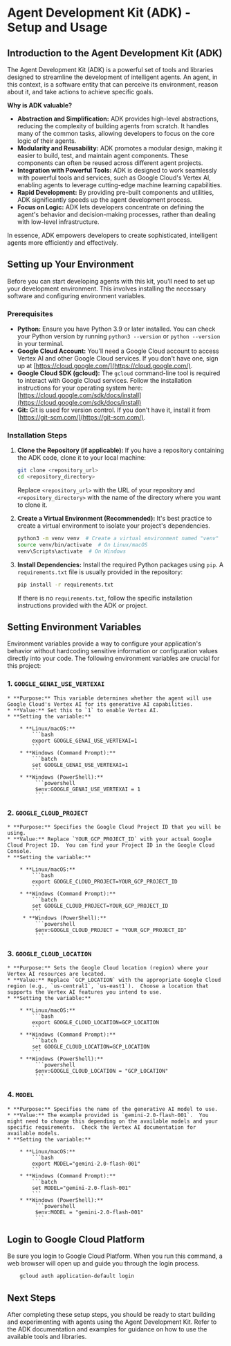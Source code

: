 # Agent Development Kit (ADK) - Setup and Usage

## Introduction to the Agent Development Kit (ADK)

The Agent Development Kit (ADK) is a powerful set of tools and libraries designed to streamline the development of intelligent agents.  An agent, in this context, is a software entity that can perceive its environment, reason about it, and take actions to achieve specific goals.

**Why is ADK valuable?**

* **Abstraction and Simplification:** ADK provides high-level abstractions, reducing the complexity of building agents from scratch.  It handles many of the common tasks, allowing developers to focus on the core logic of their agents.
* **Modularity and Reusability:** ADK promotes a modular design, making it easier to build, test, and maintain agent components.  These components can often be reused across different agent projects.
* **Integration with Powerful Tools:** ADK is designed to work seamlessly with powerful tools and services, such as Google Cloud's Vertex AI, enabling agents to leverage cutting-edge machine learning capabilities.
* **Rapid Development:** By providing pre-built components and utilities, ADK significantly speeds up the agent development process.
* **Focus on Logic:** ADK lets developers concentrate on defining the agent's behavior and decision-making processes, rather than dealing with low-level infrastructure.

In essence, ADK empowers developers to create sophisticated, intelligent agents more efficiently and effectively.

## Setting up Your Environment

Before you can start developing agents with this kit, you'll need to set up your development environment. This involves installing the necessary software and configuring environment variables.

### Prerequisites

* **Python:** Ensure you have Python 3.9 or later installed. You can check your Python version by running `python3 --version` or `python --version` in your terminal.
* **Google Cloud Account:** You'll need a Google Cloud account to access Vertex AI and other Google Cloud services. If you don't have one, sign up at [https://cloud.google.com/](https://cloud.google.com/).
* **Google Cloud SDK (gcloud):** The `gcloud` command-line tool is required to interact with Google Cloud services.  Follow the installation instructions for your operating system here: [https://cloud.google.com/sdk/docs/install](https://cloud.google.com/sdk/docs/install)
* **Git:** Git is used for version control.  If you don't have it, install it from [https://git-scm.com/](https://git-scm.com/).

### Installation Steps

1.  **Clone the Repository (if applicable):** If you have a repository containing the ADK code, clone it to your local machine:

    ```bash
    git clone <repository_url>
    cd <repository_directory>
    ```
    Replace `<repository_url>` with the URL of your repository and `<repository_directory>` with the name of the directory where you want to clone it.

2.  **Create a Virtual Environment (Recommended):** It's best practice to create a virtual environment to isolate your project's dependencies.

    ```bash
    python3 -m venv venv  # Create a virtual environment named "venv"
    source venv/bin/activate  # On Linux/macOS
    venv\Scripts\activate  # On Windows
    ```

3.  **Install Dependencies:** Install the required Python packages using `pip`.  A `requirements.txt` file is usually provided in the repository:

    ```bash
    pip install -r requirements.txt
    ```
    If there is no `requirements.txt`, follow the specific installation instructions provided with the ADK or project.

## Setting Environment Variables

Environment variables provide a way to configure your application's behavior without hardcoding sensitive information or configuration values directly into your code.  The following environment variables are crucial for this project:

### 1.  `GOOGLE_GENAI_USE_VERTEXAI`

    * **Purpose:** This variable determines whether the agent will use Google Cloud's Vertex AI for its generative AI capabilities.
    * **Value:** Set this to `1` to enable Vertex AI.
    * **Setting the variable:**

        * **Linux/macOS:**
            ```bash
            export GOOGLE_GENAI_USE_VERTEXAI=1
            ```
        * **Windows (Command Prompt):**
            ```batch
            set GOOGLE_GENAI_USE_VERTEXAI=1
            ```
        * **Windows (PowerShell):**
             ```powershell
             $env:GOOGLE_GENAI_USE_VERTEXAI = 1
             ```

### 2.  `GOOGLE_CLOUD_PROJECT`

    * **Purpose:** Specifies the Google Cloud Project ID that you will be using.
    * **Value:** Replace `YOUR_GCP_PROJECT_ID` with your actual Google Cloud Project ID.  You can find your Project ID in the Google Cloud Console.
    * **Setting the variable:**

        * **Linux/macOS:**
            ```bash
            export GOOGLE_CLOUD_PROJECT=YOUR_GCP_PROJECT_ID
            ```
        * **Windows (Command Prompt):**
            ```batch
            set GOOGLE_CLOUD_PROJECT=YOUR_GCP_PROJECT_ID
            ```
         * **Windows (PowerShell):**
             ```powershell
             $env:GOOGLE_CLOUD_PROJECT = "YOUR_GCP_PROJECT_ID"
             ```

### 3.  `GOOGLE_CLOUD_LOCATION`

    * **Purpose:** Sets the Google Cloud location (region) where your Vertex AI resources are located.
    * **Value:** Replace `GCP_LOCATION` with the appropriate Google Cloud region (e.g., `us-central1`, `us-east1`).  Choose a location that supports the Vertex AI features you intend to use.
    * **Setting the variable:**

        * **Linux/macOS:**
            ```bash
            export GOOGLE_CLOUD_LOCATION=GCP_LOCATION
            ```
        * **Windows (Command Prompt):**
            ```batch
            set GOOGLE_CLOUD_LOCATION=GCP_LOCATION
            ```
        * **Windows (PowerShell):**
             ```powershell
             $env:GOOGLE_CLOUD_LOCATION = "GCP_LOCATION"
             ```

### 4.  `MODEL`

    * **Purpose:** Specifies the name of the generative AI model to use.
    * **Value:** The example provided is `gemini-2.0-flash-001`.  You might need to change this depending on the available models and your specific requirements.  Check the Vertex AI documentation for available models.
    * **Setting the variable:**

        * **Linux/macOS:**
            ```bash
            export MODEL="gemini-2.0-flash-001"
            ```
        * **Windows (Command Prompt):**
            ```batch
            set MODEL="gemini-2.0-flash-001"
            ```
        * **Windows (PowerShell):**
             ```powershell
             $env:MODEL = "gemini-2.0-flash-001"
             ```

## Login to Google Cloud Platform

Be sure you login to Google Cloud Platform.  When you run this command, a web browser will open up and guide you through the login process.

```bash 
    gcloud auth application-default login
```

## Next Steps

After completing these setup steps, you should be ready to start building and experimenting with agents using the Agent Development Kit.  Refer to the ADK documentation and examples for guidance on how to use the available tools and libraries.

